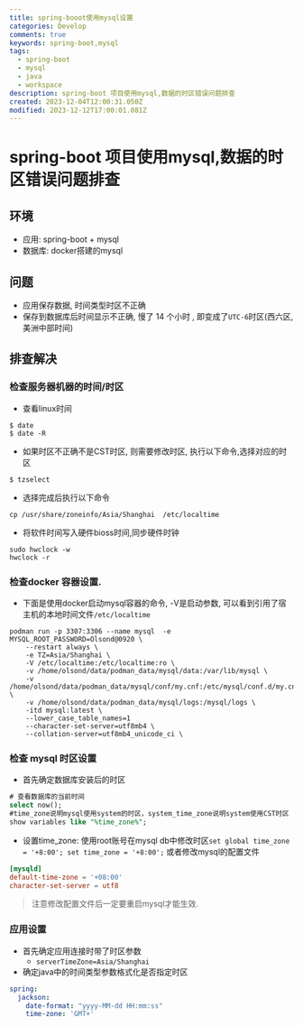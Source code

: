 ```yaml
---
title: spring-booot使用mysql设置
categories: Develop
comments: true
keywords: spring-boot,mysql
tags:
  - spring-boot
  - mysql
  - java
  - workspace
description: spring-boot 项目使用mysql,数据的时区错误问题排查
created: 2023-12-04T12:00:31.050Z
modified: 2023-12-12T17:00:01.081Z
---
```


# spring-boot 项目使用mysql,数据的时区错误问题排查

## 环境
- 应用: spring-boot + mysql
- 数据库: docker搭建的mysql

## 问题
- 应用保存数据, 时间类型时区不正确
- 保存到数据库后时间显示不正确, 慢了 14 个小时 , 即变成了`UTC-6`时区(西六区, 美洲中部时间)

## 排查解决

### 检查服务器机器的时间/时区
- 查看linux时间
```shell
$ date
$ date -R
```
- 如果时区不正确不是CST时区, 则需要修改时区, 执行以下命令,选择对应的时区
```shell
$ tzselect
```
- 选择完成后执行以下命令
```shell
cp /usr/share/zoneinfo/Asia/Shanghai  /etc/localtime
```
- 将软件时间写入硬件bioss时间,同步硬件时钟
```shell
sudo hwclock -w 
hwclock -r
```

### 检查docker 容器设置.
- 下面是使用docker启动mysql容器的命令, -V是启动参数, 可以看到引用了宿主机的本地时间文件`/etc/localtime`
```shell
podman run -p 3307:3306 --name mysql  -e MYSQL_ROOT_PASSWORD=Olsond@0920 \
    --restart always \
    -e TZ=Asia/Shanghai \
    -V /etc/localtime:/etc/localtime:ro \
    -v /home/olsond/data/podman_data/mysql/data:/var/lib/mysql \
    -v /home/olsond/data/podman_data/mysql/conf/my.cnf:/etc/mysql/conf.d/my.cnf \
    -v /home/olsond/data/podman_data/mysql/logs:/mysql/logs \
    -itd mysql:latest \
    --lower_case_table_names=1
    --character-set-server=utf8mb4 \
    --collation-server=utf8mb4_unicode_ci \
```

### 检查 mysql 时区设置
- 首先确定数据库安装后的时区
 ```sql
# 查看数据库的当前时间
select now();
#time_zone说明mysql使用system的时区，system_time_zone说明system使用CST时区
show variables like "%time_zone%";
```
- 设置time_zone: 使用root账号在mysql db中修改时区`set global time_zone = '+8:00'; set time_zone = '+8:00';` 或者修改mysql的配置文件
```cnf
[mysqld]
default-time-zone = '+08:00'
character-set-server = utf8
 ```
> 注意修改配置文件后一定要重启mysql才能生效.

### 应用设置
- 首先确定应用连接时带了时区参数
  - `serverTimeZone=Asia/Shanghai`
 - 确定java中的时间类型参数格式化是否指定时区
```yaml
spring:  
  jackson:  
    date-format: "yyyy-MM-dd HH:mm:ss"  
    time-zone: 'GMT+'
```

